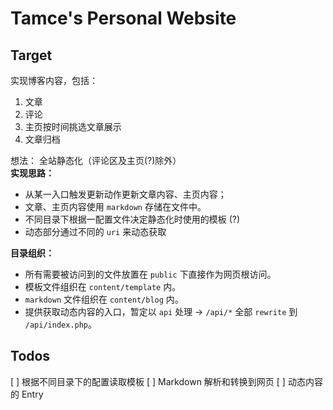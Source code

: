 # Tamce's Personal Website
## Target
 实现博客内容，包括：
 1. 文章
 2. 评论
 3. 主页按时间挑选文章展示
 4. 文章归档

 想法： 全站静态化（评论区及主页(?)除外）  
 **实现思路：**  
 * 从某一入口触发更新动作更新文章内容、主页内容；
 * 文章、主页内容使用 `markdown` 存储在文件中。
 * 不同目录下根据一配置文件决定静态化时使用的模板 (?)
 * 动态部分通过不同的 `uri` 来动态获取

 **目录组织：**  
 * 所有需要被访问到的文件放置在 `public` 下直接作为网页根访问。
 * 模板文件组织在 `content/template` 内。
 * `markdown` 文件组织在 `content/blog` 内。
 * 提供获取动态内容的入口，暂定以 `api` 处理 -> `/api/*` 全部 `rewrite` 到 `/api/index.php`。

## Todos
 [ ] 根据不同目录下的配置读取模板
 [ ] Markdown 解析和转换到网页
 [ ] 动态内容的 Entry
